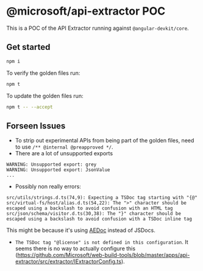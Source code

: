 # @microsoft/api-extractor POC

This is a POC of the API Extractor running against `@angular-devkit/core`.

## Get started
```sh
npm i
```

To verify the golden files run:
```sh
npm t
```

To update the golden files run:
```sh
npm t -- --accept
```

## Forseen Issues
- To strip out experimental APIs from being part of the golden files, need to use `/** @internal @preapproved */`.
- There are a lot of unsupported exports
```
WARNING: Unsupported export: grey
WARNING: Unsupported export: JsonValue
...
```
- Possibly non really errors:
```
src/utils/strings.d.ts(74,9): Expecting a TSDoc tag starting with "{@"
src/virtual-fs/host/alias.d.ts(54,22): The ">" character should be escaped using a backslash to avoid confusion with an HTML tag
src/json/schema/visitor.d.ts(30,38): The "}" character should be escaped using a backslash to avoid confusion with a TSDoc inline tag
```
This might be because it's using [AEDoc](https://github.com/Microsoft/web-build-tools/wiki/API-Extractor-~-AEDoc-tags) instead of JSDocs.

- `The TSDoc tag "@license" is not defined in this configuration`. It seems there is no way to actually configure this (https://github.com/Microsoft/web-build-tools/blob/master/apps/api-extractor/src/extractor/IExtractorConfig.ts). 

